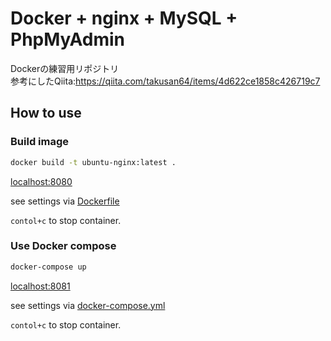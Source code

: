 # Docker + nginx + MySQL + PhpMyAdmin
Dockerの練習用リポジトリ  
参考にしたQiita:<https://qiita.com/takusan64/items/4d622ce1858c426719c7>

## How to use

### Build image

```bash
docker build -t ubuntu-nginx:latest .
```

[localhost:8080](http://localhost:8080)

see settings via [Dockerfile](./Dockerfile)

`contol+c` to stop container.

### Use Docker compose

```bash
docker-compose up
```

[localhost:8081](http://localhost:8081)

see settings via [docker-compose.yml](./docker-compose.yml)

`contol+c` to stop container.
